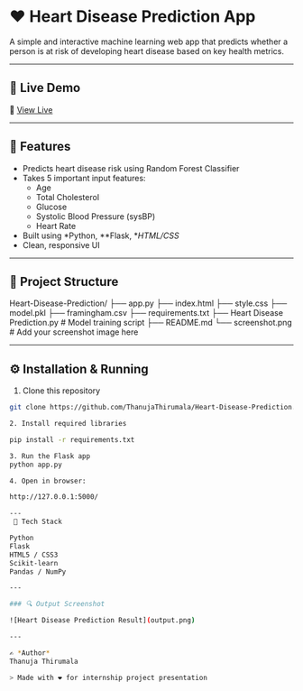 # ❤️ Heart Disease Prediction App

A simple and interactive machine learning web app that predicts whether a person is at risk of developing heart disease based on key health metrics.

---

## 🚀 Live Demo

🔗 [View Live](https://your-live-link-here) <!-- Replace with actual link if deployed -->

---

## 🧠 Features

- Predicts heart disease risk using Random Forest Classifier
- Takes 5 important input features:
  - Age
  - Total Cholesterol
  - Glucose
  - Systolic Blood Pressure (sysBP)
  - Heart Rate
- Built using *Python, **Flask, **HTML/CSS*
- Clean, responsive UI
---

## 📂 Project Structure
 Heart-Disease-Prediction/ ├── app.py ├── index.html ├── style.css ├── model.pkl ├── framingham.csv ├── requirements.txt ├── Heart Disease Prediction.py  # Model training script ├── README.md └── screenshot.png               # Add your screenshot image here

---

## ⚙️ Installation & Running

1. Clone this repository  
```bash
git clone https://github.com/ThanujaThirumala/Heart-Disease-Prediction.git

2. Install required libraries

pip install -r requirements.txt

3. Run the Flask app
python app.py

4. Open in browser:

http://127.0.0.1:5000/

---
 🌿 Tech Stack

Python  
Flask  
HTML5 / CSS3  
Scikit-learn  
Pandas / NumPy  

---

### 🔍 Output Screenshot

![Heart Disease Prediction Result](output.png)

---

✍️ *Author*  
Thanuja Thirumala  

> Made with ❤️ for internship project presentation